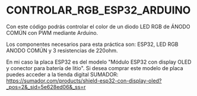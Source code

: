 # CONTROLAR_RGB_ESP32_ARDUINO
Con este código podrás controlar el color de un diodo LED RGB de ÁNODO COMÚN con PWM mediante Arduino.  

Los componentes necesarios para esta práctica son:  ESP32, LED RGB ANODO COMÚN y 3 resistencias de 220ohm.

En mi caso la placa ESP32 es del modelo "Módulo ESP32 con display OLED y conector para batería de litio". Si desea comprar este modelo de placa puedes acceder a la tienda digital SUMADOR: https://sumador.com/products/shield-esp32-con-display-oled?_pos=2&_sid=5e628ed06&_ss=r


